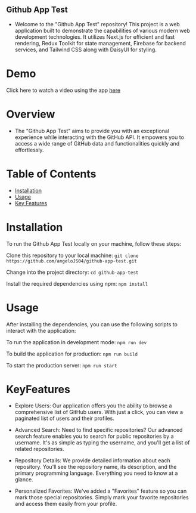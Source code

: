

## Github App Test

* Welcome to the "Github App Test" repository! This project is a web application built to demonstrate the capabilities of various modern web development technologies. It utilizes Next.js for efficient and fast rendering, Redux Toolkit for state management, Firebase for backend services, and Tailwind CSS along with DaisyUI for styling.

# Demo
Click here to watch a video using the app [here]([https://www.youtube.com/watch?v=YOUR_VIDEO_ID_HERE](https://www.youtube.com/watch?v=5L74ozrDoR0)](https://www.youtube.com/watch?v=5L74ozrDoR0)) 

# Overview
* The "Github App Test" aims to provide you with an exceptional experience while interacting with the GitHub API. It empowers you to access a wide range of GitHub data and functionalities quickly and effortlessly.

# Table of Contents

- [Installation](#installation)
- [Usage](#usage)
- [Key Features](#KeyFeatures)

# Installation
To run the Github App Test locally on your machine, follow these steps:

Clone this repository to your local machine:
`git clone https://github.com/angeloJS04/github-app-test.git`

Change into the project directory:
`cd github-app-test`

Install the required dependencies using npm:
`npm install`

# Usage
After installing the dependencies, you can use the following scripts to interact with the application:

To run the application in development mode:
`npm run dev`

To build the application for production:
`npm run build`

To start the production server:
`npm run start`

# KeyFeatures
* Explore Users: Our application offers you the ability to browse a comprehensive list of GitHub users. With just a click, you can view a paginated list of users and their profiles.

* Advanced Search: Need to find specific repositories? Our advanced search feature enables you to search for public repositories by a username. It's as simple as typing the username, and you'll get a list of related repositories.

* Repository Details: We provide detailed information about each repository. You'll see the repository name, its description, and the primary programming language. Everything you need to know at a glance.

* Personalized Favorites: We've added a "Favorites" feature so you can mark those special repositories. Simply mark your favorite repositories and access them easily from your profile.


